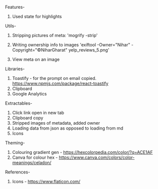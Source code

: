
Features-
1. Used state for highlights

Utils-
1. Stripping pictures of meta:
    'mogrify -strip'

2. Writing ownership info to images
    'exiftool -Owner="Nihar" -Copyright="©NiharGharat" yelp_reviews_5.png'

3. View meta on an image

Libraries-
1. Toastify - for the prompt on email copied. https://www.npmjs.com/package/react-toastify
2. Clipboard
3. Google Analytics

Extractables-
1. Click link open in new tab
2. Clipboard copy
3. Stripped images of metadata, added owner
4. Loading data from json as opposed to loading from md
5. Icons

Theming-
1. Colouring gradient gen - https://hexcolorpedia.com/color/?q=ACE1AF
2. Canva for colour hex - https://www.canva.com/colors/color-meanings/celadon/

References-
1. Icons - https://www.flaticon.com/